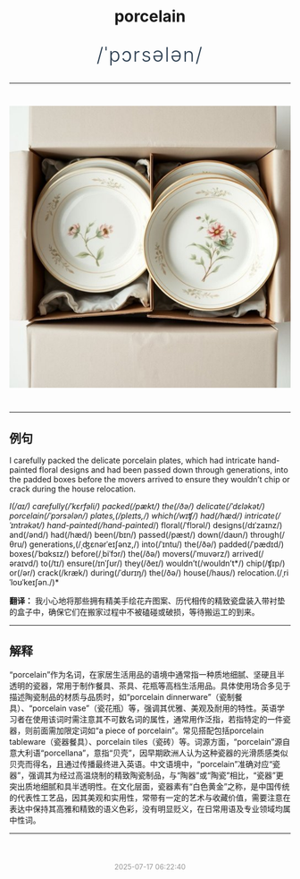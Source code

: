 <div align="center">

# porcelain

<div style="margin: 30px 0;">
<h1 style="font-size: 2.5em; font-weight: 300; letter-spacing: 2px; margin: 0; color: #2c3e50;">
/ˈpɔrsələn/
</h1>
</div>

</div>

---

<div align="center" style="margin: 40px 0;">

![porcelain](images/porcelain.png)

</div>

---

## 例句

I carefully packed the delicate porcelain plates, which had intricate hand-painted floral designs and had been passed down through generations, into the padded boxes before the movers arrived to ensure they wouldn’t chip or crack during the house relocation.

*I(/aɪ/) carefully(/ˈkɛrfəli/) packed(/pækt/) the(/ðə/) delicate(/ˈdɛləkət/) porcelain(/ˈpɔrsələn/) plates,(/pleɪts,/) which(/wɪʧ/) had(/hæd/) intricate(/ˈɪntrəkət/) hand-painted(/hand-painted*/) floral(/ˈflɔrəl/) designs(/dɪˈzaɪnz/) and(/ənd/) had(/hæd/) been(/bɪn/) passed(/pæst/) down(/daʊn/) through(/θru/) generations,(/ˌʤɛnərˈeɪʃənz,/) into(/ˈɪntu/) the(/ðə/) padded(/ˈpædɪd/) boxes(/ˈbɑksɪz/) before(/ˌbiˈfɔr/) the(/ðə/) movers(/ˈmuvərz/) arrived(/əraɪvd/) to(/tɪ/) ensure(/ɪnˈʃʊr/) they(/ðeɪ/) wouldn’t(/wouldn’t*/) chip(/ʧɪp/) or(/ər/) crack(/kræk/) during(/ˈdʊrɪŋ/) the(/ðə/) house(/haʊs/) relocation.(/ˌriˈloʊˈkeɪʃən./)*

**翻译：** 我小心地将那些拥有精美手绘花卉图案、历代相传的精致瓷盘装入带衬垫的盒子中，确保它们在搬家过程中不被磕碰或破损，等待搬运工的到来。

---

## 解释

“porcelain”作为名词，在家居生活用品的语境中通常指一种质地细腻、坚硬且半透明的瓷器，常用于制作餐具、茶具、花瓶等高档生活用品。具体使用场合多见于描述陶瓷制品的材质与品质时，如“porcelain dinnerware”（瓷制餐具）、“porcelain vase”（瓷花瓶）等，强调其优雅、美观及耐用的特性。英语学习者在使用该词时需注意其不可数名词的属性，通常用作泛指，若指特定的一件瓷器，则前面需加限定词如“a piece of porcelain”。常见搭配包括porcelain tableware（瓷器餐具）、porcelain tiles（瓷砖）等。词源方面，“porcelain”源自意大利语“porcellana”，意指“贝壳”，因早期欧洲人认为这种瓷器的光滑质感类似贝壳而得名，且通过传播最终进入英语。中文语境中，“porcelain”准确对应“瓷器”，强调其为经过高温烧制的精致陶瓷制品，与“陶器”或“陶瓷”相比，“瓷器”更突出质地细腻和具半透明性。在文化层面，瓷器素有“白色黄金”之称，是中国传统的代表性工艺品，因其美观和实用性，常带有一定的艺术与收藏价值，需要注意在表达中保持其高雅和精致的语义色彩，没有明显贬义，在日常用语及专业领域均属中性词。


---

<div align="center" style="margin-top: 50px;">
<small style="color: #999; font-size: 0.9em;">2025-07-17 06:22:40</small>
</div>
